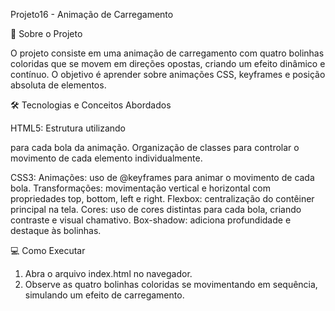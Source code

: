  Projeto16 - Animação de Carregamento
 
🚀 Sobre o Projeto

O projeto consiste em uma animação de carregamento com quatro bolinhas coloridas que se movem em direções opostas, criando um efeito dinâmico e contínuo. O objetivo é aprender sobre animações CSS, keyframes e posição absoluta de elementos.

🛠️ Tecnologias e Conceitos Abordados

HTML5:
Estrutura utilizando <div> para cada bola da animação.
Organização de classes para controlar o movimento de cada elemento individualmente.

CSS3:
Animações: uso de @keyframes para animar o movimento de cada bola.
Transformações: movimentação vertical e horizontal com propriedades top, bottom, left e right.
Flexbox: centralização do contêiner principal na tela.
Cores: uso de cores distintas para cada bola, criando contraste e visual chamativo.
Box-shadow: adiciona profundidade e destaque às bolinhas.

💻 Como Executar

1. Abra o arquivo index.html no navegador.
2. Observe as quatro bolinhas coloridas se movimentando em sequência, simulando um efeito de carregamento.

